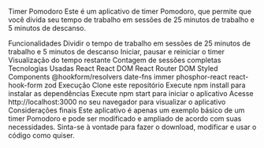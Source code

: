 Timer Pomodoro
Este é um aplicativo de timer Pomodoro, que permite que você divida seu tempo de trabalho em sessões de 25 minutos de trabalho e 5 minutos de descanso.

Funcionalidades
Dividir o tempo de trabalho em sessões de 25 minutos de trabalho e 5 minutos de descanso
Iniciar, pausar e reiniciar o timer
Visualização do tempo restante
Contagem de sessões completas
Tecnologias Usadas
React
React DOM
React Router DOM
Styled Components
@hookform/resolvers
date-fns
immer
phosphor-react
react-hook-form
zod
Execução
Clone este repositório
Execute npm install para instalar as dependências
Execute npm start para iniciar o aplicativo
Acesse http://localhost:3000 no seu navegador para visualizar o aplicativo
Considerações finais
Este aplicativo é apenas um exemplo básico de um timer Pomodoro e pode ser modificado e ampliado de acordo com suas necessidades. Sinta-se à vontade para fazer o download, modificar e usar o código como quiser.
